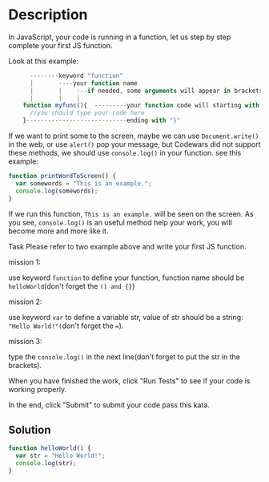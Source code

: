 # Description

In JavaScript, your code is running in a function, let us step by step complete your first JS function.

Look at this example:

```js
      --------keyword "function"
      |       ----your function name
      |       |    ---if needed, some arguments will appear in brackets
      |       |    |
    function myfunc(){  ---------your function code will starting with "{"
      //you should type your code here
    }----------------------------ending with "}"
```

If we want to print some to the screen, maybe we can use `Document.write()` in the web, or use `alert()` pop your message, but Codewars did not support these methods, we should use `console.log()` in your function. see this example:

```js
function printWordToScreen() {
  var somewords = "This is an example.";
  console.log(somewords);
}
```

If we run this function, `This is an example.` will be seen on the screen. As you see, `console.log()` is an useful method help your work, you will become more and more like it.

Task
Please refer to two example above and write your first JS function.

mission 1:

use keyword `function` to define your function, function name should be `helloWorld`(don't forget the `() and {}`)

mission 2:

use keyword `var` to define a variable str, value of str should be a string: `"Hello World!"(`don't forget the `=`).

mission 3:

type the `console.log()` in the next line(don't forget to put the str in the brackets).

When you have finished the work, click "Run Tests" to see if your code is working properly.

In the end, click "Submit" to submit your code pass this kata.

## Solution

```js
function helloWorld() {
  var str = "Hello World!";
  console.log(str);
}
```
